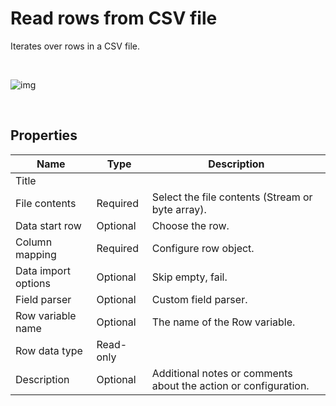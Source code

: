 # Read rows from CSV file

Iterates over rows in a CSV file.

<br/>

![img](https://profitbasedocs.blob.core.windows.net/flowimages/readRows.png)

<br/>

## Properties

| Name                | Type      | Description                                      |
| ------------------- | --------- | ------------------------------------------------ |
| Title               |           |                                                  |
| File contents       | Required  | Select the file contents (Stream or byte array). |
| Data start row      | Optional  | Choose the row.                                  |
| Column mapping      | Required  | Configure row object.                            |
| Data import options | Optional  | Skip empty, fail.                                |
| Field parser        | Optional  | Custom field parser.                             |
| Row variable name   | Optional  | The name of the Row variable.                    |
| Row data type       | Read-only |                                                  |
| Description         | Optional  | Additional notes or comments about the action or configuration. |
